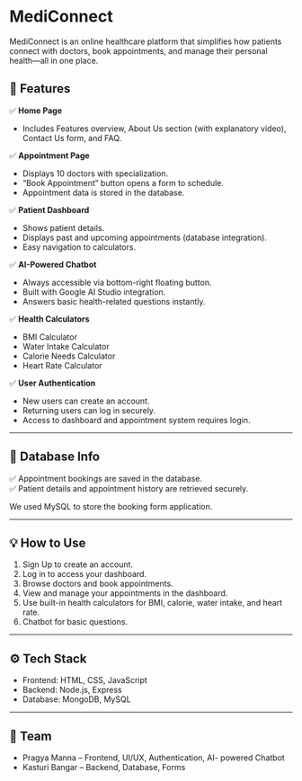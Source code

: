 # MediConnect

MediConnect is an online healthcare platform that simplifies how patients connect with doctors, book appointments, and manage their personal health—all in one place.

## 🚀 Features

✅ **Home Page**
- Includes Features overview, About Us section (with explanatory video), Contact Us form, and FAQ.

✅ **Appointment Page**
- Displays 10 doctors with specialization.
- “Book Appointment” button opens a form to schedule.
- Appointment data is stored in the database.

✅ **Patient Dashboard**
- Shows patient details.
- Displays past and upcoming appointments (database integration).
- Easy navigation to calculators.

✅ **AI-Powered Chatbot**
- Always accessible via bottom-right floating button.
- Built with Google AI Studio integration.
- Answers basic health-related questions instantly.

✅ **Health Calculators**
- BMI Calculator
- Water Intake Calculator
- Calorie Needs Calculator
- Heart Rate Calculator

✅ **User Authentication**
- New users can create an account.
- Returning users can log in securely.
- Access to dashboard and appointment system requires login.
  
---

## 💾 Database Info

✅ Appointment bookings are saved in the database.  
✅ Patient details and appointment history are retrieved securely.  

We used MySQL to store the booking form application.

---

## 💡 How to Use

1. Sign Up to create an account.
2. Log in to access your dashboard.
3. Browse doctors and book appointments.
4. View and manage your appointments in the dashboard.
5. Use built-in health calculators for BMI, calorie, water intake, and heart rate.
6. Chatbot for basic questions.

---

## ⚙️ Tech Stack

- Frontend: HTML, CSS, JavaScript
- Backend: Node.js, Express
- Database: MongoDB, MySQL

---

## 🤝 Team

- Pragya Manna – Frontend, UI/UX, Authentication, AI- powered Chatbot
- Kasturi Bangar – Backend, Database, Forms

